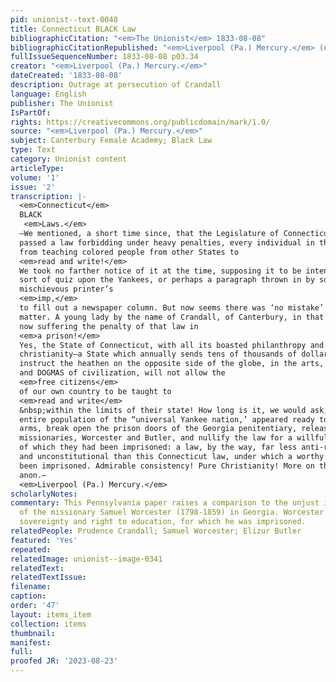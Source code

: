 ```yaml
---
pid: unionist--text-0048
title: Connecticut BLACK Law
bibliographicCitation: "<em>The Unionist</em> 1833-08-08"
bibliographicCitationRepublished: "<em>Liverpool (Pa.) Mercury.</em> (not researched)"
fullIssueSequenceNumber: 1833-08-08 p03.34
creator: "<em>Liverpool (Pa.) Mercury.</em>"
dateCreated: '1833-08-08'
description: Outrage at persecution of Crandall
language: English
publisher: The Unionist
IsPartOf: 
rights: https://creativecommons.org/publicdomain/mark/1.0/
source: "<em>Liverpool (Pa.) Mercury.</em>"
subject: Canterbury Female Academy; Black Law
type: Text
category: Unionist content
articleType: 
volume: '1'
issue: '2'
transcription: |-
  <em>Connecticut</em>
  BLACK
   <em>Laws.</em>
  —We mentioned, a short time since, that the Legislature of Connecticut had
  passed a law forbidding under heavy penalties, every individual in that state
  from teaching colored people from other States to
  <em>read and write!</em>
  We took no farther notice of it at the time, supposing it to be intended as a
  sort of quiz upon the Yankees, or perhaps a paragraph thrown in by some
  mischievous printer’s
  <em>imp,</em>
  to fill out a newspaper column. But now seems there was ‘no mistake’ in the
  matter. A young lady by the name of Crandall, of Canterbury, in that state, is
  now suffering the penalty of that law in
  <em>a prison!</em>
  Yes, the State of Connecticut, with all its boasted philanthropy and
  christianity—a State which annually sends tens of thousands of dollars to
  instruct the heathen on the opposite side of the globe, in the arts, sciences
  and DOGMAS of civilization, will not allow the
  <em>free citizens</em>
  of our own country to be taught to
  <em>read and write</em>
  &nbsp;within the limits of their state! How long is it, we would ask, since the
  entire population of the “universal Yankee nation,’ appeared ready to take up
  arms, break open the prison doors of the Georgia penitentiary, release the
  missionaries, Worcester and Butler, and nullify the law for a willful violation
  of which they had been imprisoned: a law, by the way, far less anti-republican
  and unconstitutional than this Connecticut law, under which a worthy female has
  been imprisoned. Admirable consistency! Pure Christianity! More on this subject,
  anon.—
  <em>Liverpool (Pa.) Mercury.</em>
scholarlyNotes: 
commentary: This Pennsylvania paper raises a comparison to the unjust imprisonment
  of the missionary Samuel Worcester (1798-1859) in Georgia. Worcester defended Cherokee
  sovereignty and right to education, for which he was imprisoned.
relatedPeople: Prudence Crandall; Samuel Worcester; Elizur Butler
featured: 'Yes'
repeated: 
relatedImage: unionist--image-0341
relatedText: 
relatedTextIssue: 
filename: 
caption: 
order: '47'
layout: items_item
collection: items
thumbnail: 
manifest: 
full: 
proofed JR: '2023-08-23'
---
```

